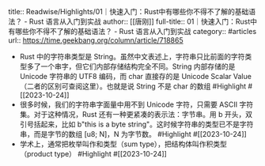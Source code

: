 title:: Readwise/Highlights/01｜快速入门：Rust中有哪些你不得不了解的基础语法？ - Rust 语言从入门到实战
author:: [[唐刚]]
full-title:: 01｜快速入门：Rust中有哪些你不得不了解的基础语法？ - Rust 语言从入门到实战
category:: #articles
url:: https://time.geekbang.org/column/article/718865
- Rust 中的字符串类型是 String。虽然中文表述上，字符串只比前面的字符类型多了一个串字，但它们内部存储结构完全不同。String 内部存储的是 Unicode 字符串的 UTF8 编码，而 char 直接存的是 Unicode Scalar Value（二者的区别可查阅这里）。也就是说 String 不是 char 的数组 #Highlight #[[2023-10-24]]
- 很多时候，我们的字符串字面量中用不到 Unicode 字符，只需要 ASCII 字符集。对于这种情况，Rust 还有一种更紧凑的表示法：字节串。用 b 开头，双引号括起来，比如 b"this is a byte string"。这时候字符串的类型已不是字符串，而是字节的数组 [u8; N]，N 为字节数。 #Highlight #[[2023-10-24]]
- 学术上，通常把枚举叫作和类型（sum type），把结构体叫作积类型（product type） #Highlight #[[2023-10-24]]